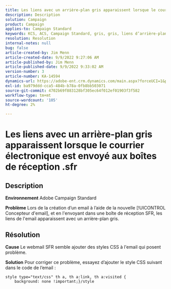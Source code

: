```yaml
---
title: Les liens avec un arrière-plan gris apparaissent lorsque le courrier électronique est envoyé aux boîtes de réception .sfr
description: Description
solution: Campaign
product: Campaign
applies-to: Campaign Standard
keywords: KCS, ACS, Campaign Standard, gris, gris, liens d’arrière-plan, email, boîtes de réception .sfr, Concepteur d’email
resolution: Resolution
internal-notes: null
bug: false
article-created-by: Jim Menn
article-created-date: 9/9/2022 9:27:06 AM
article-published-by: Jim Menn
article-published-date: 9/9/2022 9:33:02 AM
version-number: 3
article-number: KA-14594
dynamics-url: https://adobe-ent.crm.dynamics.com/main.aspx?forceUCI=1&pagetype=entityrecord&etn=knowledgearticle&id=ad383a90-2130-ed11-9db1-0022480866ad
exl-id: ba979ddd-cca5-484b-b78a-0fb8bb503071
source-git-commit: 4702b69f883128bf305ec64f012ef01903f3f582
workflow-type: tm+mt
source-wordcount: '105'
ht-degree: 2%

---
```


# Les liens avec un arrière-plan gris apparaissent lorsque le courrier électronique est envoyé aux boîtes de réception .sfr

## Description


<b>Environnement</b>
Adobe Campaign Standard

<b>Problème</b>
Lors de la création d’un email à l’aide de la nouvelle [!UICONTROL Concepteur d&#39;email], et en l&#39;envoyant dans une boîte de réception SFR, les liens de l&#39;email apparaissent avec un arrière-plan gris.


## Résolution


<b>Cause</b>
Le webmail SFR semble ajouter des styles CSS à l&#39;email qui posent problème.

<b>Solution</b>
Pour corriger ce problème, essayez d’ajouter le style CSS suivant dans le code de l’email :


```
style type="text/css" th a, th a:link, th a:visited {
    background: none !important;}/style
```
